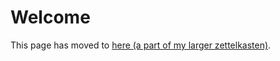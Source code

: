 # Welcome

This page has moved to [here (a part of my larger zettelkasten)](https://coda-coda.github.io/zettels/_/permalink_erc20_tokens).